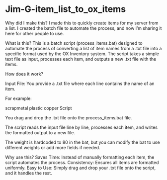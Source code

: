 # Jim-G-item_list_to_ox_items

Why did I make this?
I made this to quickly create items for my server from a list. I created the batch file to automate the process, and now I’m sharing it here for other people to use.

What is this?
This is a batch script (process_items.bat) designed to automate the process of converting a list of item names from a .txt file into a specific format used by the OX Inventory system. 
The script takes a simple text file as input, processes each item, and outputs a new .txt file with the items.


How does it work?

Input File:
You provide a .txt file where each line contains the name of an item. 

For example:

scrapmetal
plastic
copper
Script


You drag and drop the .txt file onto the process_items.bat file.

The script reads the input file line by line, processes each item, and writes the formatted output to a new file.


The weight is hardcoded to 80 in the bat, but you can modify the bat to use different weights or add more fields if needed.

Why use this?
Saves Time: Instead of manually formatting each item, the script automates the process.
Consistency: Ensures all items are formatted uniformly.
Easy to Use: Simply drag and drop your .txt file onto the script, and it handles the rest.
